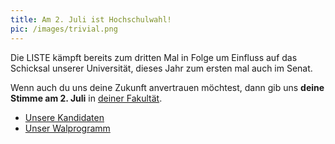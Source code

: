 ```yaml
---
title: Am 2. Juli ist Hochschulwahl!
pic: /images/trivial.png
---
```

Die LISTE kämpft bereits zum dritten Mal in Folge um Einfluss auf das Schicksal unserer Universität,
dieses Jahr zum ersten mal auch im Senat.

Wenn auch du uns deine Zukunft anvertrauen möchtest, dann gib uns **deine Stimme am 2. Juli** in [deiner Fakultät](https://www.sv.tum.de/wahl/).

* [Unsere Kandidaten](/about.html)
* [Unser Walprogramm](/wahlprogramm.html)
